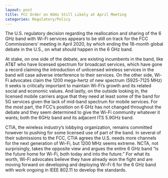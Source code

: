 ```yaml
---
layout: post
title: FCC Order on 6GHz Still Likely at April Meeting
categories: Regulatory/Policy
---
```


The U.S. regulatory decision regarding the reallocation and sharing of the 6 GHz band with Wi-Fi services appears to be still on track for the FCC Commissioners’ meeting in April 2020, by which ending the 18-month global debate in the U.S., on what should happen in the 6 GHz band.

At stake, on one side of the debate, are existing incumbents in the band, like AT&T who have licensed spectrum for broadcast services, which have gone a record claiming the introduction of unlicensed wireless services in the band will case adverse interference to their services.  On the other side, Wi-Fi advocates claim the 1200 mega-hertz of new spectrum (5925-7125 MHz) it seeks is critically important to maintain Wi-Fi’s growth and its related social and economic values.  And lastly, on the outside looking in, the licensed mobile carriers argue that they need at least some of the band for 5G services given the lack of mid-band spectrum for mobile services.  For the most part, the FCC’s position on 6 GHz has not changed throughout the debate and they seem determined to give the Wi-Fi community whatever it wants; both the 6GHz band and its adjacent ITS 5.9GHz band.  

CTIA, the wireless industry’s lobbying organization, remains committed however to pushing for some licensed use of part of the band.  In several of their submissions to the FCC, CTIA agrees the U.S. needs more channels for the next generation of Wi-Fi, but 1200 MHz seems extreme.  NCTA, not surprisingly, takes the opposite view and argues the entire 6 GHz band “is the future home for Wi-Fi, both today and into the future.”  For what its worth, Wi-Fi advocates believe they have already won the fight and are moving forward on developing and deploying Wi-Fi 6 for the 6 GHz band with work ongoing in IEEE 802.11 to develop the standards.
